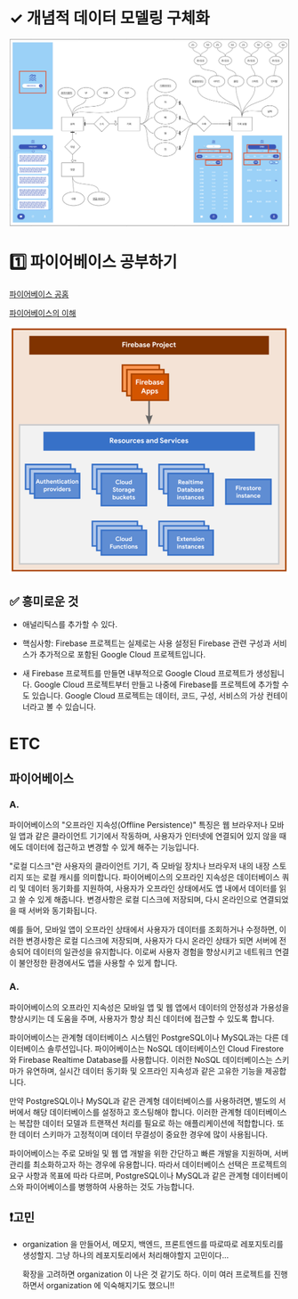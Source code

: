 # ✓ 개념적 데이터 모델링 구체화

![Alt text](img/14.png)

# 1️⃣ 파이어베이스 공부하기

[파이어베이스 공홈](https://firebase.google.com/docs/database/web/start?hl=ko)

[파이어베이스의 이해](https://firebase.google.com/docs/projects/learn-more?hl=ko)

![Alt text](img/15.png)

## ✅ 흥미로운 것
* 애널리틱스를 추가할 수 있다.

* 핵심사항: Firebase 프로젝트는 실제로는 사용 설정된 Firebase 관련 구성과 서비스가 추가적으로 포함된 Google Cloud 프로젝트입니다.

* 새 Firebase 프로젝트를 만들면 내부적으로 Google Cloud 프로젝트가 생성됩니다. Google Cloud 프로젝트부터 만들고 나중에 Firebase를 프로젝트에 추가할 수도 있습니다. Google Cloud 프로젝트는 데이터, 코드, 구성, 서비스의 가상 컨테이너라고 볼 수 있습니다.

# ETC

## 파이어베이스

### A.

파이어베이스의 "오프라인 지속성(Offline Persistence)" 특징은 웹 브라우저나 모바일 앱과 같은 클라이언트 기기에서 작동하며, 사용자가 인터넷에 연결되어 있지 않을 때에도 데이터에 접근하고 변경할 수 있게 해주는 기능입니다.

"로컬 디스크"란 사용자의 클라이언트 기기, 즉 모바일 장치나 브라우저 내의 내장 스토리지 또는 로컬 캐시를 의미합니다. 파이어베이스의 오프라인 지속성은 데이터베이스 쿼리 및 데이터 동기화를 지원하여, 사용자가 오프라인 상태에서도 앱 내에서 데이터를 읽고 쓸 수 있게 해줍니다. 변경사항은 로컬 디스크에 저장되며, 다시 온라인으로 연결되었을 때 서버와 동기화됩니다.

예를 들어, 모바일 앱이 오프라인 상태에서 사용자가 데이터를 조회하거나 수정하면, 이러한 변경사항은 로컬 디스크에 저장되며, 사용자가 다시 온라인 상태가 되면 서버에 전송되어 데이터의 일관성을 유지합니다. 이로써 사용자 경험을 향상시키고 네트워크 연결이 불안정한 환경에서도 앱을 사용할 수 있게 합니다.

### A.
파이어베이스의 오프라인 지속성은 모바일 앱 및 웹 앱에서 데이터의 안정성과 가용성을 향상시키는 데 도움을 주며, 사용자가 항상 최신 데이터에 접근할 수 있도록 합니다.

파이어베이스는 관계형 데이터베이스 시스템인 PostgreSQL이나 MySQL과는 다른 데이터베이스 솔루션입니다. 파이어베이스는 NoSQL 데이터베이스인 Cloud Firestore와 Firebase Realtime Database를 사용합니다. 이러한 NoSQL 데이터베이스는 스키마가 유연하며, 실시간 데이터 동기화 및 오프라인 지속성과 같은 고유한 기능을 제공합니다.

만약 PostgreSQL이나 MySQL과 같은 관계형 데이터베이스를 사용하려면, 별도의 서버에서 해당 데이터베이스를 설정하고 호스팅해야 합니다. 이러한 관계형 데이터베이스는 복잡한 데이터 모델과 트랜잭션 처리를 필요로 하는 애플리케이션에 적합합니다. 또한 데이터 스키마가 고정적이며 데이터 무결성이 중요한 경우에 많이 사용됩니다.

파이어베이스는 주로 모바일 및 웹 앱 개발을 위한 간단하고 빠른 개발을 지원하며, 서버 관리를 최소화하고자 하는 경우에 유용합니다. 따라서 데이터베이스 선택은 프로젝트의 요구 사항과 목표에 따라 다르며, PostgreSQL이나 MySQL과 같은 관계형 데이터베이스와 파이어베이스를 병행하여 사용하는 것도 가능합니다.

## ❗️고민
* organization 을 만들어서, 메모지, 백엔드, 프론트엔드를 따로따로 레포지토리를 생성할지. 그냥 하나의 레포지토리에서 처리해야할지 고민이다...

    확장을 고려하면 organization 이 나은 것 같기도 하다. 이미 여러 프로젝트를 진행하면서 organization 에 익숙해지기도 했으니!!